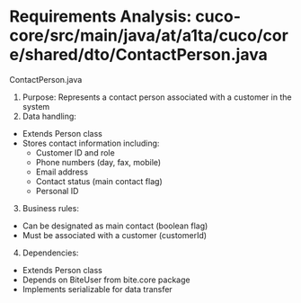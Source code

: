 # Requirements Analysis: cuco-core/src/main/java/at/a1ta/cuco/core/shared/dto/ContactPerson.java

ContactPerson.java
1. Purpose: Represents a contact person associated with a customer in the system
2. Data handling:
- Extends Person class
- Stores contact information including:
  - Customer ID and role
  - Phone numbers (day, fax, mobile)
  - Email address
  - Contact status (main contact flag)
  - Personal ID
3. Business rules:
- Can be designated as main contact (boolean flag)
- Must be associated with a customer (customerId)
4. Dependencies:
- Extends Person class
- Depends on BiteUser from bite.core package
- Implements serializable for data transfer